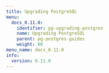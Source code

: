 ```yaml
---
title: Upgrading PostgreSQL
menu:
  docs_0.11.0:
    identifier: pg-upgrading-postgres
    name: Upgrading PostgreSQL
    parent: pg-postgres-guides
    weight: 60
menu_name: docs_0.11.0
info:
  version: 0.11.0
---
```


